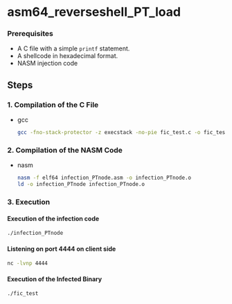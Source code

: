 # asm64_reverseshell_PT_load

### Prerequisites

- A C file with a simple `printf` statement.
- A shellcode in hexadecimal format.
- NASM injection code

## Steps

### 1. Compilation of the C File

* gcc
  ```sh
  gcc -fno-stack-protector -z execstack -no-pie fic_test.c -o fic_test
  ```

### 2. Compilation of the NASM Code

* nasm
  ```sh
  nasm -f elf64 infection_PTnode.asm -o infection_PTnode.o
  ld -o infection_PTnode infection_PTnode.o
  ```
### 3. Execution
#### Execution of the infection code
  ```sh
  ./infection_PTnode
  ```
#### Listening on port 4444 on client side
  ```sh
  nc -lvnp 4444
  ```
#### Execution of the Infected Binary
  ```sh
  ./fic_test

  ```


